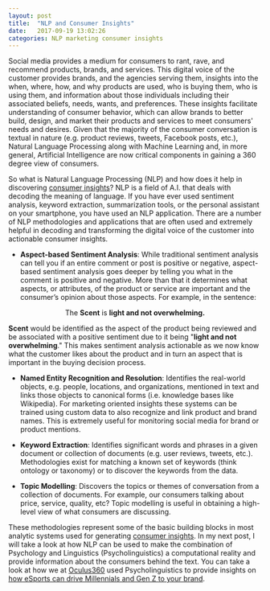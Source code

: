 ```yaml
---
layout: post
title:  "NLP and Consumer Insights"
date:   2017-09-19 13:02:26
categories: NLP marketing consumer insights
---
```

Social media provides a medium for consumers to rant, rave, and recommend products, brands, and services. This digital voice of the customer provides brands, and the agencies serving them, insights into the when, where, how, and why products are used, who is buying them, who is using them, and information about those individuals including their associated beliefs, needs, wants, and preferences. These insights facilitate understanding of consumer behavior, which can allow brands to better build, design, and market their products and services to meet consumers' needs and desires.  Given that the majority of the consumer conversation is textual in nature (e.g. product reviews, tweets, Facebook posts, etc.), Natural Language Processing along with Machine Learning and, in more general, Artificial Intelligence are now critical components in gaining a 360 degree view of consumers.

So what is Natural Language Processing (NLP) and how does it help in discovering [consumer insights](http://www.oculus360.us/blog/consumer-insights-marketing-helps-brands-grow)?  NLP is a field of A.I. that deals with decoding the meaning of language. If you have ever used sentiment analysis, keyword extraction, summarization tools, or the personal assistant on your smartphone, you have used an NLP application. There are a number of NLP methodologies and applications that are often used and extremely helpful in decoding and transforming the digital voice of the customer into actionable consumer insights.

* **Aspect-based Sentiment Analysis**: While traditional sentiment analysis can tell you if an entire comment or post is positive or negative, aspect-based sentiment analysis goes deeper by telling you what in the comment is positive and negative. More than that it determines what aspects, or attributes, of the product or service are important and the consumer’s opinion about those aspects. For example, in the sentence:

<center>The <b>Scent</b> is <b>light and not overwhelming.</b></center>

**Scent** would be identified as the aspect of the product being reviewed and be associated with a positive sentiment due to it being "**light and not overwhelming**." This makes sentiment analysis actionable as we now know what the customer likes about the product and in turn an aspect that is important in the buying decision process.

* **Named Entity Recognition and Resolution**: Identifies the real-world objects, e.g.  people, locations, and organizations, mentioned in text and links those objects to canonical forms (i.e. knowledge bases like Wikipedia).  For marketing oriented insights these systems can be trained using custom data to also recognize and link product and brand names. This is extremely useful for monitoring social media for brand or product mentions. 

* **Keyword Extraction**:  Identifies significant words and phrases in a given document or collection of documents (e.g. user reviews, tweets, etc.). Methodologies exist for matching a known set of keywords (think ontology or taxonomy) or to discover the keywords from the data. 

* **Topic Modelling**:  Discovers the topics or themes of conversation from a collection of documents. For example, our consumers talking about price, service, quality, etc? Topic modelling is useful in obtaining a high-level view of what consumers are discussing.

These methodologies represent some of the basic building blocks in most analytic systems used for generating [consumer insights](http://www.oculus360.us/blog/consumer-insights-marketing-helps-brands-grow). In my next post, I will take a look at how NLP can be used to make the combination of Psychology and Linguistics (Psycholinguistics) a computational reality and provide information about the consumers behind the text. You can take a look at how we at [Oculus360](http://www.oculus360.us/) used Psycholinguistics to provide insights  on [how eSports can drive Millennials and Gen Z to your brand](http://www.oculus360.us/blog/esports-consumer-insights-drive-millennials-and-gen-z-to-brand-ebook).


[jekyll-gh]: https://github.com/jekyll/jekyll
[jekyll]:    http://jekyllrb.com
